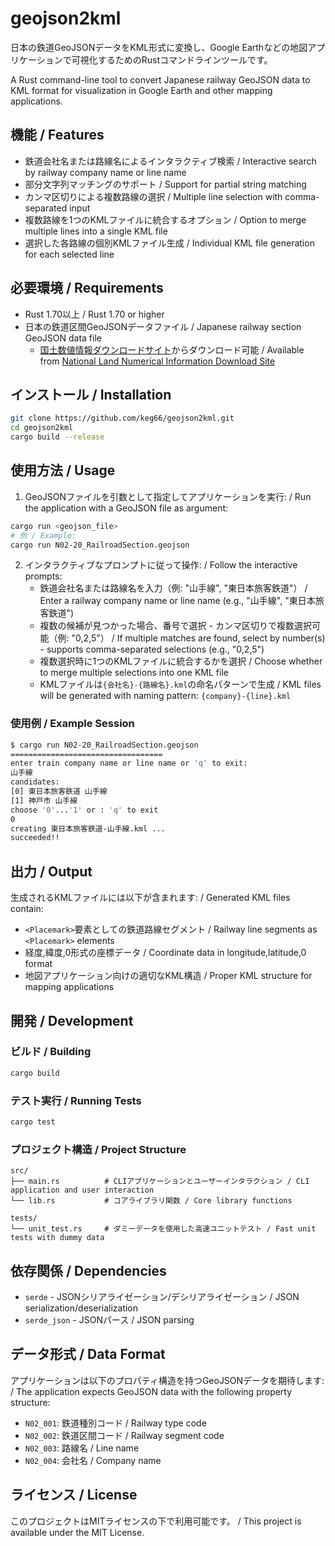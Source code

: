 # geojson2kml

日本の鉄道GeoJSONデータをKML形式に変換し、Google Earthなどの地図アプリケーションで可視化するためのRustコマンドラインツールです。

A Rust command-line tool to convert Japanese railway GeoJSON data to KML format for visualization in Google Earth and other mapping applications.

## 機能 / Features

- 鉄道会社名または路線名によるインタラクティブ検索 / Interactive search by railway company name or line name
- 部分文字列マッチングのサポート / Support for partial string matching
- カンマ区切りによる複数路線の選択 / Multiple line selection with comma-separated input
- 複数路線を1つのKMLファイルに統合するオプション / Option to merge multiple lines into a single KML file
- 選択した各路線の個別KMLファイル生成 / Individual KML file generation for each selected line

## 必要環境 / Requirements

- Rust 1.70以上 / Rust 1.70 or higher
- 日本の鉄道区間GeoJSONデータファイル / Japanese railway section GeoJSON data file
  - [国土数値情報ダウンロードサイト](https://nlftp.mlit.go.jp/ksj/gml/datalist/KsjTmplt-N02-v3_0.html)からダウンロード可能 / Available from [National Land Numerical Information Download Site](https://nlftp.mlit.go.jp/ksj/gml/datalist/KsjTmplt-N02-v3_0.html)

## インストール / Installation

```bash
git clone https://github.com/keg66/geojson2kml.git
cd geojson2kml
cargo build --release
```

## 使用方法 / Usage

1. GeoJSONファイルを引数として指定してアプリケーションを実行: / Run the application with a GeoJSON file as argument:

```bash
cargo run <geojson_file>
# 例 / Example:
cargo run N02-20_RailroadSection.geojson
```

2. インタラクティブなプロンプトに従って操作: / Follow the interactive prompts:
   - 鉄道会社名または路線名を入力（例: "山手線", "東日本旅客鉄道"） / Enter a railway company name or line name (e.g., "山手線", "東日本旅客鉄道")
   - 複数の候補が見つかった場合、番号で選択 - カンマ区切りで複数選択可能（例: "0,2,5"） / If multiple matches are found, select by number(s) - supports comma-separated selections (e.g., "0,2,5")
   - 複数選択時に1つのKMLファイルに統合するかを選択 / Choose whether to merge multiple selections into one KML file
   - KMLファイルは`{会社名}-{路線名}.kml`の命名パターンで生成 / KML files will be generated with naming pattern: `{company}-{line}.kml`

### 使用例 / Example Session

```bash
$ cargo run N02-20_RailroadSection.geojson
==================================
enter train company name or line name or 'q' to exit:
山手線
candidates:
[0] 東日本旅客鉄道 山手線
[1] 神戸市 山手線
choose '0'...'1' or : 'q' to exit
0
creating 東日本旅客鉄道-山手線.kml ...
succeeded!!
```

## 出力 / Output

生成されるKMLファイルには以下が含まれます: / Generated KML files contain:
- `<Placemark>`要素としての鉄道路線セグメント / Railway line segments as `<Placemark>` elements
- 経度,緯度,0形式の座標データ / Coordinate data in longitude,latitude,0 format
- 地図アプリケーション向けの適切なKML構造 / Proper KML structure for mapping applications

## 開発 / Development

### ビルド / Building

```bash
cargo build
```

### テスト実行 / Running Tests

```bash
cargo test
```

### プロジェクト構造 / Project Structure

```
src/
├── main.rs          # CLIアプリケーションとユーザーインタラクション / CLI application and user interaction
└── lib.rs           # コアライブラリ関数 / Core library functions

tests/
└── unit_test.rs     # ダミーデータを使用した高速ユニットテスト / Fast unit tests with dummy data
```

## 依存関係 / Dependencies

- `serde` - JSONシリアライゼーション/デシリアライゼーション / JSON serialization/deserialization
- `serde_json` - JSONパース / JSON parsing

## データ形式 / Data Format

アプリケーションは以下のプロパティ構造を持つGeoJSONデータを期待します: / The application expects GeoJSON data with the following property structure:
- `N02_001`: 鉄道種別コード / Railway type code
- `N02_002`: 鉄道区間コード / Railway segment code  
- `N02_003`: 路線名 / Line name
- `N02_004`: 会社名 / Company name

## ライセンス / License

このプロジェクトはMITライセンスの下で利用可能です。 / This project is available under the MIT License.
